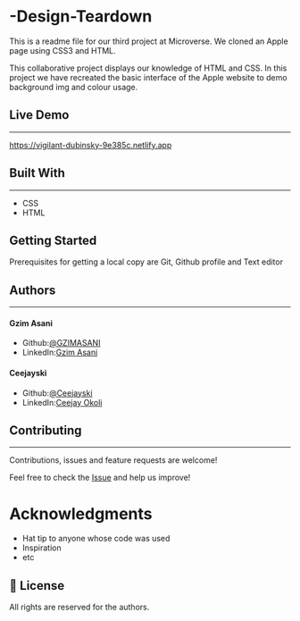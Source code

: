 # -Design-Teardown


This is a readme file for our third project at Microverse. We cloned an Apple page using CSS3 and HTML.

This collaborative project displays our knowledge of HTML and CSS. In this project we have recreated the basic interface of the Apple website to demo background img and colour usage.

## Live Demo
---
https://vigilant-dubinsky-9e385c.netlify.app

## Built With
---
* CSS
* HTML

## Getting Started

Prerequisites for getting a local copy are Git, Github profile and Text editor

## Authors
---
#### Gzim Asani
* Github:[@GZIMASANI](https://github.com/GzimAsani )
* LinkedIn:[Gzim Asani](https://www.linkedin.com/in/gzim-asani-83390a17a/ )

#### Ceejayski
* Github:[@Ceejayski](https://github.com/GzimAsani )
* LinkedIn:[Ceejay Okoli](https://www.linkedin.com/in/okolichijioke/)

## Contributing
---
Contributions, issues and feature requests are welcome!

Feel free to check the [Issue]() and help us improve!

# Acknowledgments

- Hat tip to anyone whose code was used
- Inspiration
- etc

## 📝 License

All rights are reserved for the authors.